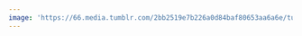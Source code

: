 ```yaml
---
image: 'https://66.media.tumblr.com/2bb2519e7b226a0d84baf80653aa6a6e/tumblr_nnknvwNgsI1tbdx3so1_1280.jpg'
---
```

